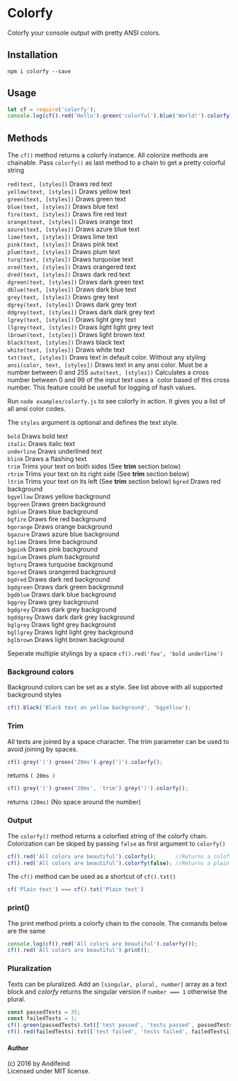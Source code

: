 Colorfy
=======

Colorfy your console output with pretty ANSI colors.

Installation
------------

```shell
npm i colorfy --save
```

Usage
-----

```js
let cf = require('colorfy');
console.log(cf().red('Hello').green('colorful').blue('World!').colorfy());
```

Methods
-------

The `cf()` method returns a colorfy instance. All colorize methods are chainable.
Pass `colorfy()` as last method to a chain to get a pretty colorful string  

`red(text, [styles])` Draws red text  
`yellow(text, [styles])` Draws yellow text  
`green(text, [styles])` Draws green text  
`blue(text, [styles])` Draws blue text  
`fire(text, [styles])` Draws fire red text  
`orange(text, [styles])` Draws orange text  
`azure(text, [styles])` Draws azure blue text  
`lime(text, [styles])` Draws lime text  
`pink(text, [styles])` Draws pink text  
`plum(text, [styles])` Draws plum text  
`turq(text, [styles])` Draws turquoise text  
`ored(text, [styles])` Draws orangered text  
`dred(text, [styles])` Draws dark red text  
`dgreen(text, [styles])` Draws dark green text  
`dblue(text, [styles])` Draws dark blue text  
`grey(text, [styles])` Draws grey text  
`dgrey(text, [styles])` Draws dark grey text  
`ddgrey(text, [styles])` Draws dark dark grey text  
`lgrey(text, [styles])` Draws light grey text  
`llgrey(text, [styles])` Draws light light grey text  
`lbrown(text, [styles])` Draws light brown text  
`black(text, [styles])` Draws black text  
`white(text, [styles])` Draws white text  
`txt(text, [styles])` Draws text in default color. Without any styling  
`ansi(color, text, [styles])` Draws text in any ansi color. Must be a number between 0 and 255
`auto(text, [styles])` Calculates a cross number between 0 and 99 of the input text uses a `color based of this cross number. This feature could be usefull for logging of hash values.  

Run `node examples/colorfy.js` to see colorfy in action. It gives you a list of all ansi color codes.  

The `styles` argument is optional and defines the text style.

`bold` Draws bold text  
`italic` Draws italic text  
`underline` Draws underlined text  
`blink` Draws a flashing text  
`trim` Trims your text on both sides (See **trim** section below)  
`rtrim` Trims your text on its right side (See **trim** section below)  
`ltrim` Trims your text on its left (See **trim** section below)
`bgred` Draws red background  
`bgyellow` Draws yellow background  
`bggreen` Draws green background  
`bgblue` Draws blue background  
`bgfire` Draws fire red background  
`bgorange` Draws orange background  
`bgazure` Draws azure blue background  
`bglime` Draws lime background  
`bgpink` Draws pink background  
`bgplum` Draws plum background  
`bgturq` Draws turquoise background  
`bgored` Draws orangered background  
`bgdred` Draws dark red background  
`bgdgreen` Draws dark green background  
`bgdblue` Draws dark blue background  
`bggrey` Draws grey background  
`bgdgrey` Draws dark grey background  
`bgddgrey` Draws dark dark grey background  
`bglgrey` Draws light grey background  
`bgllgrey` Draws light light grey background  
`bglbrown` Draws light brown background  

Seperate multiple stylings by a space `cf().red('foo', 'bold underline')`

### Background colors

Background colors can be set as a style. See list above with all supported background styles

```js
cf().black('Black text on yellow background', 'bgyellow');
```


### Trim

All texts are joined by a space character. The trim parameter can be used to avoid joining by spaces.

```js
cf().grey('(').green('20ms').grey(')').colorfy();
```
returns `( 20ms )`


```js
cf().grey('(').green('20ms', 'trim').grey(')').colorfy();
```
returns `(20ms)` (No space around the number)

### Output

The `colorfy()` method returns a colorfied string of the colorfy chain. Colorization can be skiped by passing `false` as first argument to `colorfy()`

```js
cf().red('All colors are beautiful').colorfy();      //Returns a colofied string
cf().red('All colors are beautiful').colorfy(false); //Returns a plain string
```

The `cf()` method can be used as a shortcut of `cf().txt()`

```js
cf('Plain text') === cf().txt('Plain text')
```

### print()

The print method prints a colorfy chain to the console.
The comands below are the same

```js
console.log(cf().red('All colors are beautiful').colorfy());
cf().red('All colors are beautiful').print();
```

### Pluralization

Texts can be pluralized. Add an `[singular, plural, number]` array as a text block and *colorfy* returns the singular version if `number === 1` otherwise the plural.

```js
const passedTests = 35;
const failedTests = 1;
cf().green(passedTests).txt(['test passed', 'tests passed', passedTests]).print());
cf().red(failedTests).txt(['test failed', 'tests failed', failedTests]).print());
```

#### Author

(c) 2016 by Andifeind  
Licensed under MIT license.
